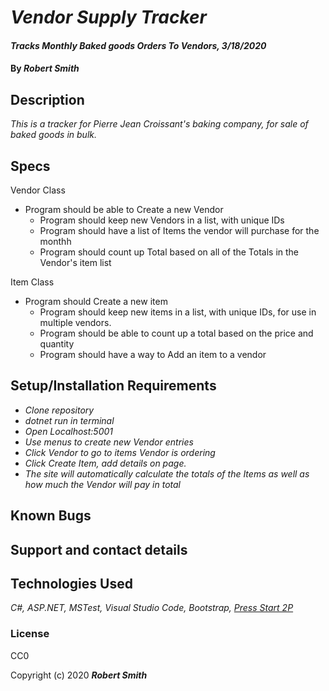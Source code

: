 # _Vendor Supply Tracker_

#### _Tracks Monthly Baked goods Orders To Vendors,  3/18/2020_

#### By _**Robert Smith**_

## Description

_This is a tracker for Pierre Jean Croissant's baking company, for sale of baked goods in bulk._

## Specs

Vendor Class

* Program should be able to Create a new Vendor
    * Program should keep new Vendors in a list, with unique IDs
    * Program should have a list of Items the vendor will purchase for the monthh
    * Program should count up Total based on all of the Totals in the Vendor's item list

Item Class
* Program should Create a new item
    * Program should keep new items in a list, with unique IDs, for use in multiple vendors.
    * Program should be able to count up a total based on the price and quantity
    * Program should have a way to Add an item to a vendor

## Setup/Installation Requirements

* _Clone repository_
* _dotnet run in terminal_
* _Open Localhost:5001_
* _Use menus to create new Vendor entries_
* _Click Vendor to go to items Vendor is ordering_
* _Click Create Item, add details on page._
* _The site will automatically calculate the totals of the Items as well as how much the Vendor will pay in total_

## Known Bugs

## Support and contact details

## Technologies Used

_C#, 
ASP.NET, 
MSTest, 
Visual Studio Code, 
Bootstrap,
[Press Start 2P](https://fonts.google.com/specimen/Press+Start+2P)_

### License

CC0

Copyright (c) 2020 **_Robert Smith_**